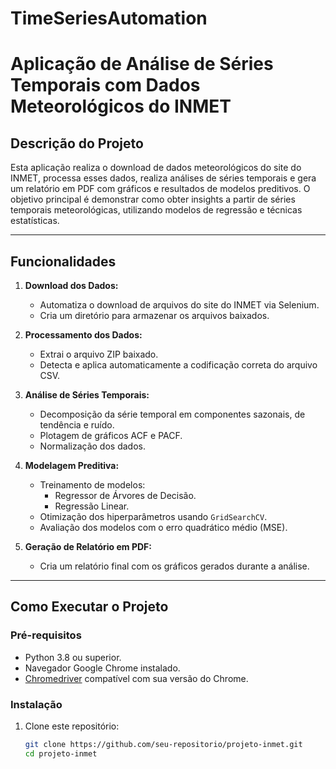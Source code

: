 # TimeSeriesAutomation

# **Aplicação de Análise de Séries Temporais com Dados Meteorológicos do INMET**

## **Descrição do Projeto**
Esta aplicação realiza o download de dados meteorológicos do site do INMET, processa esses dados, realiza análises de séries temporais e gera um relatório em PDF com gráficos e resultados de modelos preditivos. O objetivo principal é demonstrar como obter insights a partir de séries temporais meteorológicas, utilizando modelos de regressão e técnicas estatísticas.

---

## **Funcionalidades**
1. **Download dos Dados:**
   - Automatiza o download de arquivos do site do INMET via Selenium.
   - Cria um diretório para armazenar os arquivos baixados.

2. **Processamento dos Dados:**
   - Extrai o arquivo ZIP baixado.
   - Detecta e aplica automaticamente a codificação correta do arquivo CSV.

3. **Análise de Séries Temporais:**
   - Decomposição da série temporal em componentes sazonais, de tendência e ruído.
   - Plotagem de gráficos ACF e PACF.
   - Normalização dos dados.

4. **Modelagem Preditiva:**
   - Treinamento de modelos:
     - Regressor de Árvores de Decisão.
     - Regressão Linear.
   - Otimização dos hiperparâmetros usando `GridSearchCV`.
   - Avaliação dos modelos com o erro quadrático médio (MSE).

5. **Geração de Relatório em PDF:**
   - Cria um relatório final com os gráficos gerados durante a análise.

---

## **Como Executar o Projeto**

### **Pré-requisitos**
- Python 3.8 ou superior.
- Navegador Google Chrome instalado.
- [Chromedriver](https://sites.google.com/chromium.org/driver/) compatível com sua versão do Chrome.

### **Instalação**
1. Clone este repositório:
   ```bash
   git clone https://github.com/seu-repositorio/projeto-inmet.git
   cd projeto-inmet
